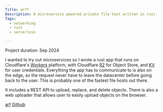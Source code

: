 ```yaml
---
Title: arff
Description: A microservice powered private file host written in rust.
Tags:
  - networking
  - rust
  - serverless

---
```


Project duration: Sep 2024


I wanted to try out microservices so I wrote a rust app that runs on
Cloudflare's [Workers](https://workers.cloudflare.com/) platform, with
Cloudflare [R2](https://www.cloudflare.com/developer-platform/r2/) for Object
Store, and [KV](https://developers.cloudflare.com/kv) for user credentials.
Everything the app has to communicate to is also on the edge, so the request
never have to leave the datacenter before going back to the user. This is
probably one of the fastest file hosts out there.

It includes a REST API to upload, replace, and delete objects. There is also a
web uploader that allows user to easily upload objects on the browser.

[arf](https://arf.sh)
[Github](https://github.com/ezrizhu/arff)
